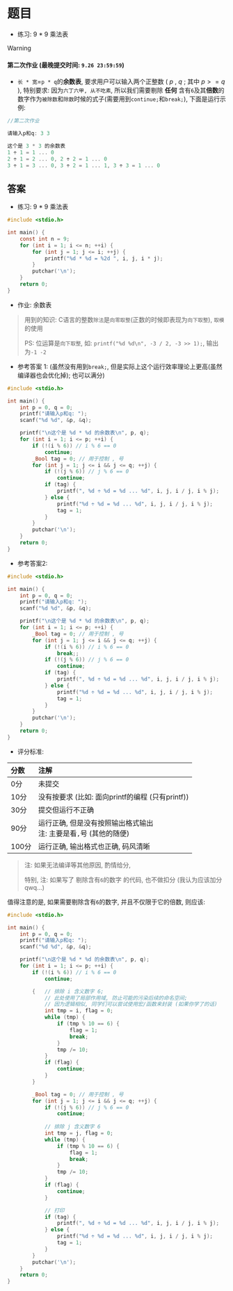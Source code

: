 # 题目

- 练习: 9 * 9 乘法表

> [!WARNING]
> #### 第二次作业 (最晚提交时间: `9.26 23:59:59`)

- `长 * 宽`=`p * q`的**余数表**, 要求用户可以输入两个正整数 ( $p$ , $q$ ; 其中 $p >= q$ ), 特别要求: 因为`六丁六甲, 从不吃素`, 所以我们需要剔除 **任何** 含有`6`及其**倍数**的数字作为`被除数`和`除数`时候的式子(需要用到`continue;`和`break;`), 下面是运行示例:

```C
//第二次作业

请输入p和q: 3 3

这个是 3 * 3 的余数表
1 ÷ 1 = 1 ... 0
2 ÷ 1 = 2 ... 0, 2 ÷ 2 = 1 ... 0
3 ÷ 1 = 3 ... 0, 3 ÷ 2 = 1 ... 1, 3 ÷ 3 = 1 ... 0
```

## 答案

- 练习: 9 * 9 乘法表

```C
#include <stdio.h>

int main() {
    const int n = 9;
    for (int i = 1; i <= n; ++i) {
        for (int j = 1; j <= i; ++j) {
            printf("%d * %d = %2d ", i, j, i * j);
        }
        putchar('\n');
    }
    return 0;
}
```

- 作业: 余数表

> 用到的知识: C语言的整数`除法`是`向零取整`(正数的时候即表现为`向下取整`), `取模`的使用
>
> PS: 位运算是`向下取整`, 如: `printf("%d %d\n", -3 / 2, -3 >> 1);`, 输出为`-1 -2`

- 参考答案 1: (虽然没有用到`break;`, 但是实际上这个运行效率理论上更高(虽然编译器也会优化掉); 也可以满分)
```C
#include <stdio.h>

int main() {
    int p = 0, q = 0;
    printf("请输入p和q: ");
    scanf("%d %d", &p, &q);

    printf("\n这个是 %d * %d 的余数表\n", p, q);
    for (int i = 1; i <= p; ++i) {
        if (!(i % 6)) // i % 6 == 0
            continue;
        _Bool tag = 0; // 用于控制 , 号
        for (int j = 1; j <= i && j <= q; ++j) {
            if (!(j % 6)) // j % 6 == 0
                continue;
            if (tag) {
                printf(", %d ÷ %d = %d ... %d", i, j, i / j, i % j);
            } else {
                printf("%d ÷ %d = %d ... %d", i, j, i / j, i % j);
                tag = 1;
            }
        }
        putchar('\n');
    }
    return 0;
}
```

- 参考答案2:
```C
#include <stdio.h>

int main() {
    int p = 0, q = 0;
    printf("请输入p和q: ");
    scanf("%d %d", &p, &q);

    printf("\n这个是 %d * %d 的余数表\n", p, q);
    for (int i = 1; i <= p; ++i) {
        _Bool tag = 0; // 用于控制 , 号
        for (int j = 1; j <= i && j <= q; ++j) {
            if (!(i % 6)) // i % 6 == 0
                break;;
            if (!(j % 6)) // j % 6 == 0
                continue;
            if (tag) {
                printf(", %d ÷ %d = %d ... %d", i, j, i / j, i % j);
            } else {
                printf("%d ÷ %d = %d ... %d", i, j, i / j, i % j);
                tag = 1;
            }
        }
        putchar('\n');
    }
    return 0;
}
```

- 评分标准:

|分数|注解|
|:-|:-|
|0分|未提交|
|10分|没有按要求 (比如: 面向printf的编程 (只有printf))|
|30分|提交但运行不正确|
|90分|运行正确, 但是没有按照输出格式输出<br>注: 主要是看`,`号 (其他的随便)|
|100分|运行正确, 输出格式也正确, 码风清晰|

> 注: 如果无法编译等其他原因, 酌情给分,
>
> 特别, 注: 如果写了 剔除含有`6`的数字 的代码, 也不做扣分 (我认为应该加分 qwq...)

值得注意的是, 如果需要剔除含有`6`的数字, 并且不仅限于它的倍数, 则应该:

```C
#include <stdio.h>

int main() {
    int p = 0, q = 0;
    printf("请输入p和q: ");
    scanf("%d %d", &p, &q);

    printf("\n这个是 %d * %d 的余数表\n", p, q);
    for (int i = 1; i <= p; ++i) {
        if (!(i % 6)) // i % 6 == 0
            continue;

        {   // 排除 i 含义数字 6; 
            // 此处使用了局部作用域, 防止可能的污染后续的命名空间; 
            // 因为逻辑相似, 同学们可以尝试使用宏/函数来封装 (如果你学了的话)
            int tmp = i, flag = 0;
            while (tmp) {
                if (tmp % 10 == 6) {
                    flag = 1;
                    break;
                }
                tmp /= 10;
            }
            if (flag) {
                continue;
            }
        }

        _Bool tag = 0; // 用于控制 , 号
        for (int j = 1; j <= i && j <= q; ++j) {
            if (!(j % 6)) // j % 6 == 0
                continue;
            
            // 排除 j 含义数字 6
            int tmp = j, flag = 0;
            while (tmp) {
                if (tmp % 10 == 6) {
                    flag = 1;
                    break;
                }
                tmp /= 10;
            }
            if (flag) {
                continue;
            }

            // 打印
            if (tag) {
                printf(", %d ÷ %d = %d ... %d", i, j, i / j, i % j);
            } else {
                printf("%d ÷ %d = %d ... %d", i, j, i / j, i % j);
                tag = 1;
            }
        }
        putchar('\n');
    }
    return 0;
}
```
